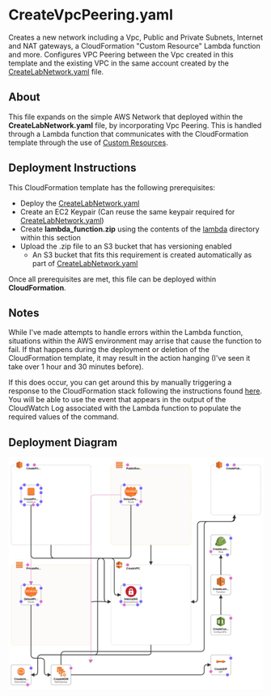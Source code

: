 # CreateVpcPeering.yaml
Creates a new network including a Vpc, Public and Private Subnets, Internet and NAT gateways, a CloudFormation "Custom Resource" Lambda function and more. Configures VPC Peering between the Vpc created in this template and the existing VPC in the same account created by the [CreateLabNetwork.yaml](../aws-create-lab-network/CreateLabNetwork.yaml) file.

## About

This file expands on the simple AWS Network that deployed within the **CreateLabNetwork.yaml** file, by incorporating Vpc Peering. This is handled through a Lambda function that communicates with the CloudFormation template through the use of [Custom Resources](https://docs.aws.amazon.com/AWSCloudFormation/latest/UserGuide/template-custom-resources.html).

## Deployment Instructions
This CloudFormation template has the following prerequisites:
* Deploy the [CreateLabNetwork.yaml](../aws-create-lab-network/CreateLabNetwork.yaml)
* Create an EC2 Keypair (Can reuse the same keypair required for [CreateLabNetwork.yaml](../aws-create-lab-network/CreateLabNetwork.yaml))
* Create **lambda_function.zip** using the contents of the [lambda](./lambda/) directory within this section
* Upload the .zip file to an S3 bucket that has versioning enabled
    * An S3 bucket that fits this requirement is created automatically as part of [CreateLabNetwork.yaml](../aws-create-lab-network/CreateLabNetwork.yaml)

Once all prerequisites are met, this file can be deployed within **CloudFormation**.

## Notes
While I've made attempts to handle errors within the Lambda function, situations within the AWS environment may arrise that cause the function to fail. If that happens during the deployment or deletion of the CloudFormation template, it may result in the action hanging (I've seen it take over 1 hour and 30 minutes before).

If this does occur, you can get around this by manually triggering a response to the CloudFormation stack following the instructions found [here](https://aws.amazon.com/premiumsupport/knowledge-center/cloudformation-lambda-resource-delete/). You will be able to use the event that appears in the output of the CloudWatch Log associated with the Lambda function to populate the required values of the command.

## Deployment Diagram
![CloudFormationResources](ResourceDiagram.png)
